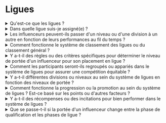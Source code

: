 # Ligues

<details>

<summary>Qu'est-ce que les ligues ?</summary>

Les ligues sont similaires aux divisions d'un championnat de football. Elles reflètent votre niveau de performance lors des qualifications, regroupant les joueurs ayant des réalisations comparables pour des matchs compétitifs. Un classement plus élevé dans une ligue permet d'obtenir de meilleures récompenses. Plus de détails seront révélés lors du lancement de la saison inaugurale.

</details>

<details>

<summary>Dans quelle ligue suis-je assigné(e) ?</summary>

Votre assignation à une ligue dépend de votre classement lors des phases de qualification. Les participants accumulent des points quotidiens et grimpent dans le classement, ce qui conduit aux classements finaux après la Phase de Qualification 1 et la Phase de Qualification 2. En fonction des réalisations collectives et du nombre total de participants, des places sont attribuées dans différentes ligues.

Les meilleurs performeurs de chaque phase de qualification reçoivent des invitations pour rejoindre la ligue la plus adaptée à leur niveau de compétence.

Au fur et à mesure des saisons, les ligues fonctionnent sur la base de promotions et de relégations. Les meilleurs performeurs montent dans des ligues supérieures, tandis que ceux ayant moins de succès sont rétrogradés dans des ligues inférieures.

Si vous rejoignez après les phases de qualification, vous entrerez dans la Ligue Amateur. Cette ligue offre non seulement ses propres récompenses, mais offre également une chance de progresser vers des divisions supérieures et de sécuriser/améliorer les récompenses.

</details>

<details>

<summary>Les influenceurs peuvent-ils passer d'un niveau ou d'une division à un autre en fonction de leurs performances au fil du temps ?</summary>

Les influenceurs sont classés au sein de leurs divisions respectives. Les meilleurs performeurs accèdent à la division supérieure (jusqu'à la Premier League), tandis que ceux ayant un classement inférieur sont relégués dans des divisions inférieures, atteignant éventuellement le plus bas niveau, la Ligue Amateur. De plus, si un influenceur ne parvient pas à obtenir un minimum de X jours où il gagne des points, il sera rétrogradé dans une division inférieure. Dans de tels cas, il ne recevra que la récompense minimale pour la saison en cours sans être éligible à l'augmentation collective. Ce système encourage les influenceurs à performer de manière constante et à maintenir leur statut de division.

</details>

<details>

<summary>Comment fonctionne le système de classement des ligues ou du classement général ?</summary>

Visitez <mark style="color:red;">**{LIEN VERS XBORG.COM OÙ LE SYSTÈME DE LIGUES ET DE CLASSEMENT EST EXPLIQUÉ}**</mark>

</details>

<details>

<summary>Y a-t-il des règles ou des critères spécifiques pour déterminer le niveau de portée d'un influenceur pour son placement en ligue ?</summary>

L'accès à une ligue est déterminé par la performance finale d'un influenceur lors des Phases de Qualification 1 et 2. Les résultats des saisons suivantes peuvent conduire au maintien dans la même division, à la progression vers une division supérieure ou à la relégation.

</details>

<details>

<summary>Comment les participants seront-ils regroupés ou appariés dans le système de ligues pour assurer une compétition équitable ?</summary>

Tout comme dans le football, les meilleurs performeurs s'affrontent entre eux, et ainsi de suite.

</details>

<details>

<summary>Y a-t-il différentes divisions ou niveaux au sein du système de ligues en fonction des niveaux de portée ?</summary>

Lors des tours de qualification, tout le monde concourt les uns contre les autres. Lors de la première saison, les individus sont répartis dans différentes ligues en fonction de leurs performances précédentes.

</details>

<details>

<summary>Comment fonctionne la progression ou la promotion au sein du système de ligues ? Est-ce basé sur les points ou d'autres facteurs ?</summary>

L'avancement au sein de la même ligue est déterminé par l'accumulation de points. Chaque ligue présente des jalons collectifs que les participants visent à atteindre, offrant des avantages à tous les membres. Pour plus d'informations, consultez [récompenses](../rewards-test.md).

</details>

<details>

<summary>Y a-t-il des récompenses ou des incitations pour bien performer dans le système de ligues ?</summary>

Non, comme nous récompensons la performance globale à la fin de la compétition, des incitations supplémentaires ne sont pas fournies. Cependant, il est important de noter que pour être éligible à la récompense de la ligue, les participants doivent gagner des points pendant un minimum de 7 jours dans le mois. Toute personne qui accède à une ligue supérieure recevra automatiquement une récompense plus importante.

</details>

<details>

<summary>Que se passe-t-il si la portée d'un influenceur change entre la phase de qualification et les phases de ligue ?</summary>

Si la portée d'un influenceur change de manière significative entre la phase de qualification et les phases de ligue, cela n'affecte pas sa position au sein de la ligue ou les récompenses précédentes.

Cependant, il est important de noter que à partir de la phase de ligue, le classement en ligue est significatif. Un influenceur qui augmente sa portée est susceptible de monter dans une division supérieure lors de la saison suivante, tandis qu'un influenceur dont la portée diminue risque d'être relégué.

Un autre aspect crucial est que, au sein des ligues, il est nécessaire de générer des points sur un minimum de 7 jours différents pour être éligible à la récompense de la ligue.

</details>